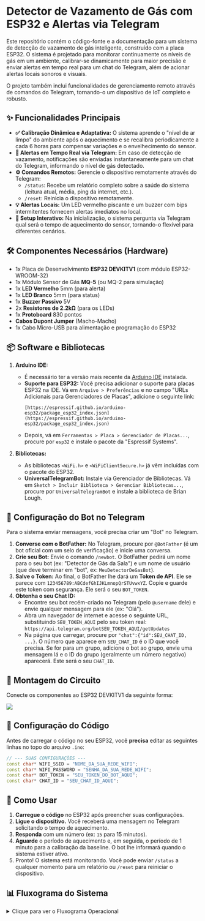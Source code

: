 # Detector de Vazamento de Gás com ESP32 e Alertas via Telegram

Este repositório contém o código-fonte e a documentação para um sistema de detecção de vazamento de gás inteligente, construído com a placa ESP32. O sistema é projetado para monitorar continuamente os níveis de gás em um ambiente, calibrar-se dinamicamente para maior precisão e enviar alertas em tempo real para um chat do Telegram, além de acionar alertas locais sonoros e visuais.

O projeto também inclui funcionalidades de gerenciamento remoto através de comandos do Telegram, tornando-o um dispositivo de IoT completo e robusto.

## ✨ Funcionalidades Principais

* **✅ Calibração Dinâmica e Adaptativa:** O sistema aprende o "nível de ar limpo" do ambiente após o aquecimento e se recalibra periodicamente a cada 6 horas para compensar variações e o envelhecimento do sensor.
* **🔔 Alertas em Tempo Real via Telegram:** Em caso de detecção de vazamento, notificações são enviadas instantaneamente para um chat do Telegram, informando o nível de gás detectado.
* **⚙️ Comandos Remotos:** Gerencie o dispositivo remotamente através do Telegram:
    * `/status`: Recebe um relatório completo sobre a saúde do sistema (leitura atual, média, ping da internet, etc.).
    * `/reset`: Reinicia o dispositivo remotamente.
* **💡 Alertas Locais:** Um LED vermelho piscante e um buzzer com bips intermitentes fornecem alertas imediatos no local.
* **🔧 Setup Interativo:** Na inicialização, o sistema pergunta via Telegram qual será o tempo de aquecimento do sensor, tornando-o flexível para diferentes cenários.

## 🛠️ Componentes Necessários (Hardware)

* 1x Placa de Desenvolvimento **ESP32 DEVKITV1** (com módulo ESP32-WROOM-32)
* 1x Módulo Sensor de Gás **MQ-5** (ou MQ-2 para simulação)
* 1x **LED Vermelho** 5mm (para alerta)
* 1x **LED Branco** 5mm (para status)
* 1x **Buzzer Passivo** 5V
* 2x **Resistores de 2.2kΩ** (para os LEDs)
* 1x **Protoboard** 830 pontos
* **Cabos Dupont Jumper** (Macho-Macho)
* 1x Cabo Micro-USB para alimentação e programação do ESP32

## 📦 Software e Bibliotecas

1.  **Arduino IDE:**
    * É necessário ter a versão mais recente da [Arduino IDE](https://www.arduino.cc/en/software) instalada.
    * **Suporte para ESP32:** Você precisa adicionar o suporte para placas ESP32 na IDE. Vá em `Arquivo > Preferências` e no campo "URLs Adicionais para Gerenciadores de Placas", adicione o seguinte link:
        ```
        [https://espressif.github.io/arduino-esp32/package_esp32_index.json](https://espressif.github.io/arduino-esp32/package_esp32_index.json)
        ```
    * Depois, vá em `Ferramentas > Placa > Gerenciador de Placas...`, procure por `esp32` e instale o pacote da "Espressif Systems".

2.  **Bibliotecas:**
    * As bibliotecas `<WiFi.h>` e `<WiFiClientSecure.h>` já vêm incluídas com o pacote do ESP32.
    * **UniversalTelegramBot:** Instale via Gerenciador de Bibliotecas. Vá em `Sketch > Incluir Biblioteca > Gerenciar Bibliotecas...`, procure por `UniversalTelegramBot` e instale a biblioteca de Brian Lough.

## 🤖 Configuração do Bot no Telegram

Para o sistema enviar mensagens, você precisa criar um "Bot" no Telegram.

1.  **Converse com o BotFather:** No Telegram, procure por `@BotFather` (é um bot oficial com um selo de verificação) e inicie uma conversa.
2.  **Crie seu Bot:** Envie o comando `/newbot`. O BotFather pedirá um nome para o seu bot (ex: "Detector de Gás da Sala") e um nome de usuário (que deve terminar em "bot", ex: `MeuDetectorDeGasBot`).
3.  **Salve o Token:** Ao final, o BotFather lhe dará um **Token de API**. Ele se parece com `123456789:ABCdefGhIJKLmnopQrSTUvwxYZ`. Copie e guarde este token com segurança. Ele será o seu `BOT_TOKEN`.
4.  **Obtenha o seu Chat ID:**
    * Encontre seu bot recém-criado no Telegram (pelo `@username` dele) e envie qualquer mensagem para ele (ex: "Olá").
    * Abra um navegador de internet e acesse o seguinte URL, substituindo `SEU_TOKEN_AQUI` pelo seu token real:
        `https://api.telegram.org/botSEU_TOKEN_AQUI/getUpdates`
    * Na página que carregar, procure por `"chat":{"id":SEU_CHAT_ID, ...}`. O número que aparece em `SEU_CHAT_ID` é o ID que você precisa. Se for para um grupo, adicione o bot ao grupo, envie uma mensagem lá e o ID do grupo (geralmente um número negativo) aparecerá. Este será o seu `CHAT_ID`.

## 🔌 Montagem do Circuito

Conecte os componentes ao ESP32 DEVKITV1 da seguinte forma:

<img src="https://drive.google.com/uc?export=view&id=1OBRSQ4ESibNGVsIuGQmXRkdpcuH6eBZC"></img>

## 📝 Configuração do Código

Antes de carregar o código no seu ESP32, você **precisa** editar as seguintes linhas no topo do arquivo `.ino`:

```cpp
// --- SUAS CONFIGURAÇÕES ---
const char* WIFI_SSID = "NOME_DA_SUA_REDE_WIFI";
const char* WIFI_PASSWORD = "SENHA_DA_SUA_REDE_WIFI";
const char* BOT_TOKEN = "SEU_TOKEN_DO_BOT_AQUI";
const char* CHAT_ID = "SEU_CHAT_ID_AQUI";
```

## 🚀 Como Usar

1.  **Carregue o código** no ESP32 após preencher suas configurações.
2.  **Ligue o dispositivo.** Você receberá uma mensagem no Telegram solicitando o tempo de aquecimento.
3.  **Responda** com um número (ex: `15` para 15 minutos).
4.  **Aguarde** o período de aquecimento e, em seguida, o período de 1 minuto para a calibração da baseline. O bot lhe informará quando o sistema estiver ativo.
5.  Pronto! O sistema está monitorando. Você pode enviar `/status` a qualquer momento para um relatório ou `/reset` para reiniciar o dispositivo.

## 📊 Fluxograma do Sistema

<details>
<summary>Clique para ver o Fluxograma Operacional</summary>

<img width=250px src="https://drive.google.com/uc?export=view&id=19N0nF6CgvDnGPq1t4TJmZ9oIGsbsNQre"></img> <img width=250px src="https://drive.google.com/uc?export=view&id=1vyU5ibvtZqL3aClBi25MU3r3wDiiUXyH"></img> 

</details>

